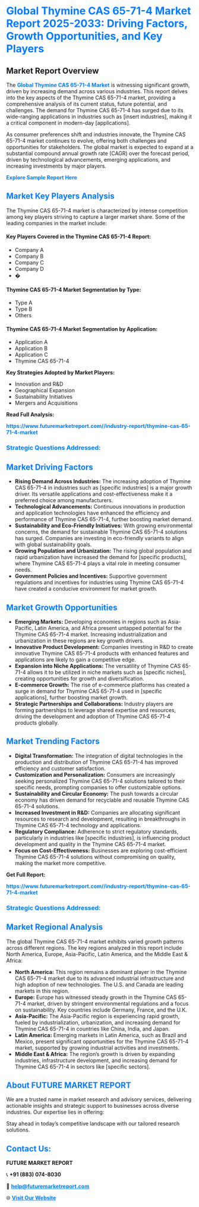 <h1 style="color: #007BFF;">Global Thymine CAS 65-71-4 Market Report 2025-2033: Driving Factors, Growth Opportunities, and Key Players</h1>

<section id="overview">
<h2>Market Report Overview</h2>
<p>The <a href="https://www.futuremarketreport.com//industry-report/thymine-cas-65-71-4-market" style="color: #007BFF; text-decoration: none;"><strong>Global Thymine CAS 65-71-4 Market</strong></a> is witnessing significant growth, driven by increasing demand across various industries. This report delves into the key aspects of the Thymine CAS 65-71-4 market, providing a comprehensive analysis of its current status, future potential, and challenges. The demand for Thymine CAS 65-71-4 has surged due to its wide-ranging applications in industries such as [insert industries], making it a critical component in modern-day [applications].</p>
<p>As consumer preferences shift and industries innovate, the Thymine CAS 65-71-4 market continues to evolve, offering both challenges and opportunities for stakeholders. The global market is expected to expand at a substantial compound annual growth rate (CAGR) over the forecast period, driven by technological advancements, emerging applications, and increasing investments by major players.</p>
</section>

<section id="overview">
<p><a href="https://www.futuremarketreport.com//request-sample/reportId=90785" style="color: #007BFF; text-decoration: none;"><strong>Explore Sample Report Here</strong></a></p>
</section>

<section id="key-players">
<h2 style="color: #007BFF;">Market Key Players Analysis</h2>
<p>The Thymine CAS 65-71-4 market is characterized by intense competition among key players striving to capture a larger market share. Some of the leading companies in the market include:</p>
<h4>Key Players Covered in the Thymine CAS 65-71-4 Report:</h4>
<ul><li>Company A</li><li>Company B</li><li>Company C</li><li>Company D</li><li>�</li></ul>
<h4>Thymine CAS 65-71-4 Market Segmentation by Type:</h4>
<ul><li>Type A</li><li>Type B</li><li>Others</li></ul>

<h4>Thymine CAS 65-71-4 Market Segmentation by Application:</h4>
<ul><li>Application A</li><li>Application B</li><li>Application C</li><li>Thymine CAS 65-71-4</li></ul>
<p><strong>Key Strategies Adopted by Market Players:</strong></p>
<ul>
<li>Innovation and R&D</li>
<li>Geographical Expansion</li>
<li>Sustainability Initiatives</li>
<li>Mergers and Acquisitions</li>
</ul>
</section>

<section>
<p><strong>Read Full Analysis: </strong></p><a href="https://www.futuremarketreport.com//industry-report/thymine-cas-65-71-4-market" style="color: #007BFF; text-decoration: none;"><strong>https://www.futuremarketreport.com//industry-report/thymine-cas-65-71-4-market</strong></a>
<h3 style="color: #007BFF;">Strategic Questions Addressed:</h3>
</section>

<section id="driving-factors">
<h2 style="color: #007BFF;">Market Driving Factors</h2>
<ul>
<li><strong>Rising Demand Across Industries:</strong> The increasing adoption of Thymine CAS 65-71-4 in industries such as [specific industries] is a major growth driver. Its versatile applications and cost-effectiveness make it a preferred choice among manufacturers.</li>
<li><strong>Technological Advancements:</strong> Continuous innovations in production and application technologies have enhanced the efficiency and performance of Thymine CAS 65-71-4, further boosting market demand.</li>
<li><strong>Sustainability and Eco-Friendly Initiatives:</strong> With growing environmental concerns, the demand for sustainable Thymine CAS 65-71-4 solutions has surged. Companies are investing in eco-friendly variants to align with global sustainability goals.</li>
<li><strong>Growing Population and Urbanization:</strong> The rising global population and rapid urbanization have increased the demand for [specific products], where Thymine CAS 65-71-4 plays a vital role in meeting consumer needs.</li>
<li><strong>Government Policies and Incentives:</strong> Supportive government regulations and incentives for industries using Thymine CAS 65-71-4 have created a conducive environment for market growth.</li>
</ul>
</section>

<section id="growth-opportunities">
<h2 style="color: #007BFF;">Market Growth Opportunities</h2>
<ul>
<li><strong>Emerging Markets:</strong> Developing economies in regions such as Asia-Pacific, Latin America, and Africa present untapped potential for the Thymine CAS 65-71-4 market. Increasing industrialization and urbanization in these regions are key growth drivers.</li>
<li><strong>Innovative Product Development:</strong> Companies investing in R&D to create innovative Thymine CAS 65-71-4 products with enhanced features and applications are likely to gain a competitive edge.</li>
<li><strong>Expansion into Niche Applications:</strong> The versatility of Thymine CAS 65-71-4 allows it to be utilized in niche markets such as [specific niches], creating opportunities for growth and diversification.</li>
<li><strong>E-commerce Growth:</strong> The rise of e-commerce platforms has created a surge in demand for Thymine CAS 65-71-4 used in [specific applications], further boosting market growth.</li>
<li><strong>Strategic Partnerships and Collaborations:</strong> Industry players are forming partnerships to leverage shared expertise and resources, driving the development and adoption of Thymine CAS 65-71-4 products globally.</li>
</ul>
</section>

<section id="trending-factors">
<h2 style="color: #007BFF;">Market Trending Factors</h2>
<ul>
<li><strong>Digital Transformation:</strong> The integration of digital technologies in the production and distribution of Thymine CAS 65-71-4 has improved efficiency and customer satisfaction.</li>
<li><strong>Customization and Personalization:</strong> Consumers are increasingly seeking personalized Thymine CAS 65-71-4 solutions tailored to their specific needs, prompting companies to offer customizable options.</li>
<li><strong>Sustainability and Circular Economy:</strong> The push towards a circular economy has driven demand for recyclable and reusable Thymine CAS 65-71-4 solutions.</li>
<li><strong>Increased Investment in R&D:</strong> Companies are allocating significant resources to research and development, resulting in breakthroughs in Thymine CAS 65-71-4 technology and applications.</li>
<li><strong>Regulatory Compliance:</strong> Adherence to strict regulatory standards, particularly in industries like [specific industries], is influencing product development and quality in the Thymine CAS 65-71-4 market.</li>
<li><strong>Focus on Cost-Effectiveness:</strong> Businesses are exploring cost-efficient Thymine CAS 65-71-4 solutions without compromising on quality, making the market more competitive.</li>
</ul>
</section>

<section>
<p><strong>Get Full Report: </strong></p><a href="https://www.futuremarketreport.com//industry-report/thymine-cas-65-71-4-market" style="color: #007BFF; text-decoration: none;"><strong>https://www.futuremarketreport.com//industry-report/thymine-cas-65-71-4-market</strong></a>
<h3 style="color: #007BFF;">Strategic Questions Addressed:</h3>
</section>


<section id="regional-analysis">
<h2 style="color: #007BFF;">Market Regional Analysis</h2>
<p>The global Thymine CAS 65-71-4 market exhibits varied growth patterns across different regions. The key regions analyzed in this report include North America, Europe, Asia-Pacific, Latin America, and the Middle East & Africa:</p>
<ul>
<li><strong>North America:</strong> This region remains a dominant player in the Thymine CAS 65-71-4 market due to its advanced industrial infrastructure and high adoption of new technologies. The U.S. and Canada are leading markets in this region.</li>
<li><strong>Europe:</strong> Europe has witnessed steady growth in the Thymine CAS 65-71-4 market, driven by stringent environmental regulations and a focus on sustainability. Key countries include Germany, France, and the U.K.</li>
<li><strong>Asia-Pacific:</strong> The Asia-Pacific region is experiencing rapid growth, fueled by industrialization, urbanization, and increasing demand for Thymine CAS 65-71-4 in countries like China, India, and Japan.</li>
<li><strong>Latin America:</strong> Emerging markets in Latin America, such as Brazil and Mexico, present significant opportunities for the Thymine CAS 65-71-4 market, supported by growing industrial activities and investments.</li>
<li><strong>Middle East & Africa:</strong> The region’s growth is driven by expanding industries, infrastructure development, and increasing demand for Thymine CAS 65-71-4 in sectors like [specific sectors].</li>
</ul>
</section>

<footer>
<h2 style="color: #007BFF;">About FUTURE MARKET REPORT</h2>
<p>We are a trusted name in market research and advisory services, delivering actionable insights and strategic support to businesses across diverse industries. Our expertise lies in offering:</p>

<p>Stay ahead in today’s competitive landscape with our tailored research solutions.</p>

<h2 style="color: #007BFF;">Contact Us:</h2>
<p><strong>FUTURE MARKET REPORT</strong></p>
<p>📞 <strong>+91 (883) 074-8030</strong></p>
<p>📧 <strong><a href="mailto:help@futuremarketreport.com" style="color: #007BFF;">help@futuremarketreport.com</a></strong></p>
<p>🌐 <strong><a href="https://www.futuremarketreport.com/" style="color: #007BFF;">Visit Our Website</a></strong></p>
</footer>